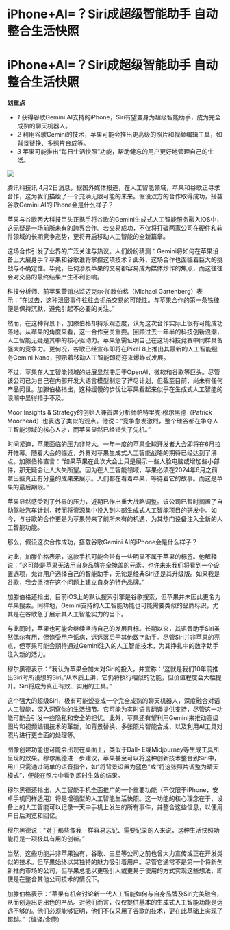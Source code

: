# iPhone+AI=？Siri成超级智能助手 自动整合生活快照

# iPhone+AI=？Siri成超级智能助手 自动整合生活快照

**划重点**

  * _1_ 获得谷歌Gemini AI支持的iPhone，Siri有望变身为超级智能助手，成为完全成熟的聊天机器人。
  * _2_ 利用谷歌Gemini的技术，苹果可能会推出更高级的照片和视频编辑工具，如背景替换、多照片合成等。
  * _3_ 苹果可能推出“每日生活快照”功能，帮助健忘的用户更好地管理自己的生活。

![](https://inews.gtimg.com/om_bt/OafR6yRghDMBJH4TSv4neXJNRay5y6aea5xAFvlI4G1kEAA/1000)

腾讯科技讯
4月2日消息，据国外媒体报道，在人工智能领域，苹果和谷歌正寻求合作，这为我们描绘了一个充满无限可能的未来。假设双方的合作取得成功，搭载谷歌Gemini
AI的iPhone会是什么样子？

苹果与谷歌两大科技巨头正携手将谷歌的Gemini生成式人工智能服务融入iOS中，这无疑是一场前所未有的跨界合作。若交易成功，不仅将打破两家公司在硬件和软件领域的长期竞争态势，更将开启移动人工智能的全新篇章。

这场合作引发了业界的广泛关注与热议。人们纷纷猜测：Gemini将如何在苹果设备上大展身手？苹果和谷歌谁将掌控这项技术？此外，这场合作也面临着巨大的挑战与不确定性。毕竟，任何涉及苹果的交易都容易成为媒体炒作的焦点，而这往往会对交易的最终结果产生不利影响。

科技分析师、前苹果营销总监迈克尔·加滕伯格（Michael
Gartenberg）表示：“在过去，这种泄密事件往往会扼杀交易的可能性。与苹果合作的第一条铁律便是保持沉默，避免引起不必要的关注。”

然而，在这种背景下，加滕伯格却持乐观态度，认为这次合作实际上很有可能成功落地。从苹果的角度来看，这一合作至关重要。回顾过去一年半的科技创新浪潮，人工智能无疑是其中的核心驱动力。苹果急需证明自己在这场科技竞赛中同样具备强大的竞争力。更何况，谷歌已经宣布即将在Pixel
8上推出其最新的人工智能服务Gemini Nano，预示着移动人工智能即将迎来爆炸式发展。

不过，苹果在人工智能领域的进展显然滞后于OpenAI、微软和谷歌等巨头。尽管该公司已为自己在内部开发大语言模型制定了详尽计划，但截至目前，尚未有任何产品问世。加滕伯格指出，这种缓慢的步伐让苹果看起来似乎在生成式人工智能的浪潮中显得措手不及。

Moor Insights & Strategy的创始人兼首席分析师帕特里克·穆尔黑德（Patrick
Moorhead）也表达了类似的观点。他说：“竞争愈发激烈，整个硅谷都在争夺人工智能领域的核心人才，而苹果显然已经错失了先机。”

时间紧迫，苹果面临的压力非常大。一年一度的苹果全球开发者大会即将在6月拉开帷幕。随着大会的临近，外界对苹果生成式人工智能战略的期待已经达到了沸点。加滕伯格直言：“如果苹果在此次大会上只是展示一些人脸电脑或增加些小部件，那无疑会让人大失所望。因为在人工智能领域，苹果必须在2024年6月之前拿出些真正有分量的成果来展示。人们都在看着苹果，等待着它的故事。而这是苹果的最后期限。”

苹果显然感受到了外界的压力，近期已作出重大战略调整。该公司已暂时搁置了自动驾驶汽车计划，转而将资源集中投入到内部生成式人工智能项目的研发中。如今，与谷歌的合作更是为苹果带来了前所未有的机遇，为其热门设备注入全新的人工智能功能。

那么，假设这次合作成功，搭载谷歌Gemini AI的iPhone会是什么样子？

对此，加滕伯格表示，这款手机可能会带有一些明显不属于苹果的标签。他解释说：“这可能是苹果无法用自身品牌完全掩盖的元素。也许未来我们将看到一个设置选项，允许用户选择自己的智能助手，无论是经典Siri还是其升级版。如果我是谷歌，我会坚持在这个问题上建立自身的特色品牌。”

加滕伯格还指出，目前iOS上的默认搜索引擎是谷歌搜索，但苹果并未因此更名为苹果搜索。同样地，Gemini支持的人工智能功能也可能需要类似的品牌标识，尤其是在谷歌急于展示其人工智能实力的当下。

与此同时，苹果也可能会继续坚持自己的发展目标。长期以来，其语音助手Siri虽然偶尔有用，但饱受用户诟病，远远落后于其他数字助手。尽管Siri并非苹果的亮点，但苹果可能会期待通过Gemini注入的人工智能技术，为其挣扎中的数字助手注入新的活力。

穆尔黑德表示：“我认为苹果会加大对Siri的投入，并宣称：‘这就是我们10年前推出Siri时所设想的Siri。’从本质上讲，它仍将执行相似的功能，但价值程度会大幅提升。Siri将成为真正有效、实用的工具。”

这个强大的超级Siri，极有可能蜕变成一个完全成熟的聊天机器人，深度融合对话人工智能，深入洞察你的生活细节。它可能为实时语言翻译提供支持，尽管这一功能可能会引发一些隐私和安全的担忧。此外，苹果还有望利用Gemini来推动高级图片和视频编辑技术的革新，如背景替换、多张照片智能合成，以及利用AI工具对照片进行更全面的处理等。

图像创建功能也可能会出现在桌面上，类似于Dall-
E或Midjourney等生成工具所呈现的效果。穆尔黑德进一步建议，苹果甚至可以将这种创新技术整合到Siri中，用户只需通过简单的语音指令，如“将背景设置为蓝色”或“将这张照片调整为晴天模式”，便能在照片中看到即时生效的结果。

穆尔黑德还指出，人工智能手机全面推广的一个重要功能（不仅限于iPhone，安卓手机同样适用）将是增强型的人工智能生活快照。这一功能的核心理念在于，设备上的人工智能可以记录一天中手机上发生的所有事件，并整合这些信息，以便用户日后浏览和回忆。

穆尔黑德说：“对于那些像我一样容易忘记、需要记录的人来说，这种生活快照功能将是一项极其有用的创新。”

当然，这些功能并非苹果独有，谷歌、三星等公司之前也曾大力宣传或正在开发类似的技术。但苹果始终以其独特的魅力吸引着用户。尽管它通常不是第一个将新创新推向市场的公司，但苹果总能以更吸引人或更易于使用的方式实现这些想法，即使是在整合其他公司技术的情况下。

加滕伯格表示：“苹果有机会讨论新一代人工智能如何与自身品牌及Siri完美融合，从而创造出更出色的产品。对他们而言，仅仅提供基本的生成式人工智能功能是远远不够的。他们必须能够证明，他们不仅采用了谷歌的技术，更在此基础上实现了超越。”（编译/金鹿）

